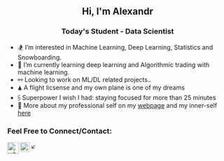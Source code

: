 <h2 align="center">Hi, I'm Alexandr</h2>
<h3 align="center", padding-top=-1000>Today's Student - Data Scientist</h3>


- 🏂 I’m interested in Machine Learning, Deep Learning, Statistics and Snowboarding.
- 🤙 I’m currently learning deep learning and Algorithmic trading with machine learning. 
- ⚯ Looking to work on  ML/DL related projects..
- 🛦 A flight licsense and my own plane is one of my dreams
- ⫓  Superpower I wish I had: staying focused for more than 25 minutes
- 💫 More about my professional self on my [webpage](https://shukkkur.github.io/) and my inner-self [here](https://shukkkur.github.io/myself)

<!--  ![Top Langs](https://github-readme-stats.vercel.app/api/top-langs/?username=shukkkur&theme=tokyonight)  -->
<!--  &hide=javascript,css,scss,html -->
<!-- <a href="https://github.com/anuraghazra/convoychat">
  <img align="center" src="https://github-readme-stats.vercel.app/api/top-langs/?username=shukkkur" />
</a>
 
<!--<h3 align="left">Languages and Tools:</h3>
<p align="left"> <a href="https://www.cprogramming.com/" target="_blank"> <img src="https://raw.githubusercontent.com/devicons/devicon/master/icons/c/c-original.svg" alt="c" width="32" height="32"/> </a>
<a href="https://www.java.com" target="_blank"> <img src="https://raw.githubusercontent.com/devicons/devicon/master/icons/java/java-original.svg" alt="java" width="32" height="32"/> </a> 
<a href="https://www.mysql.com/" target="_blank"> <img src="https://raw.githubusercontent.com/devicons/devicon/master/icons/mysql/mysql-original-wordmark.svg" alt="mysql" width="32" height="32"/> </a> 
<a href="https://www.postgresql.org" target="_blank"> <img src="https://raw.githubusercontent.com/devicons/devicon/master/icons/postgresql/postgresql-original-wordmark.svg" alt="postgresql" width="32" height="32"/> </a></p>
<p align="left"><a href="https://www.python.org" target="_blank"> <img src="https://raw.githubusercontent.com/devicons/devicon/master/icons/python/python-original.svg" alt="python" width="32" height="32"/> </a>
<a href="https://opencv.org/" target="_blank"> <img src="https://www.vectorlogo.zone/logos/opencv/opencv-icon.svg" alt="opencv" width="32" height="32"/> </a> 
<a href="https://scikit-learn.org/" target="_blank"> <img src="https://upload.wikimedia.org/wikipedia/commons/0/05/Scikit_learn_logo_small.svg" alt="scikit_learn" width="32" height="32"/> </a> 
<a href="https://www.sktime.org/en/stable/" target="_blank"> <img src="https://www.sktime.org/en/v0.6.0/_images/sktime-logo-no-text.jpg" alt="sktime" width="32" height="32"/> </a>
<a href="https://numpy.org/doc/stable/" target="_blank"> <img src="https://user-images.githubusercontent.com/1217238/65354639-dd928f80-dba4-11e9-833b-bc3e8c6a737d.png" alt="numpy" width="62" height="32"/> </a> 
<a href="https://pandas.pydata.org/" target="_blank"> <img src="https://upload.wikimedia.org/wikipedia/commons/thumb/e/ed/Pandas_logo.svg/2560px-Pandas_logo.svg.png" alt="pandas" width="62" height="32"/> </a>
<a href="https://matplotlib.org/" target="_blank"> <img src="https://matplotlib.org/stable/_static/logo2_compressed.svg" alt="matplotlib" width="62" height="32"/> </a>
<a href="https://seaborn.pydata.org/" target="_blank"> <img src="https://user-images.githubusercontent.com/315810/92254613-279c8000-ee9f-11ea-9b73-5622a7d95f3f.png" alt="seaborn" width="32" height="32"/> </a>
<a href="https://www.sqlalchemy.org/" target="_blank"> <img src="https://quintagroup.com/cms/python/images/sqlalchemy-logo.png/@@images/eca35254-a2db-47a8-850b-2678f7f8bc09.png" alt="sqlalchemy" width="72" height="32"/> </a>
<a href="https://www.crummy.com/software/BeautifulSoup/bs4/doc/" target="_blank"> <img src="https://funthon.files.wordpress.com/2017/05/bs.png" alt="bs4" width="72" height="32"/> </a>
<a href="https://scikit-image.org/" target="_blank"> <img src="https://images.g2crowd.com/uploads/product/image/social_landscape/social_landscape_c0781be8e9c61282d0220a8e8a56243b/scikit-image.png" alt="skimage" width="82" height="32"/> </a>
<a href="https://pillow.readthedocs.io/en/stable/" target="_blank"> <img src="https://raw.githubusercontent.com/python-pillow/pillow-logo/master/pillow-logo-248x250.png" alt="pillow" width="32" height="32"/> </a></p>
<a href="https://www.google.com/search?q=supposedly+good+at+googling&sxsrf=AOaemvIKRrHgKr3MnEq6w4WCPuE7z3CqKA%3A1638513540702&source=hp&ei=hLupYaDFKKmQrgSJ1rygDg&iflsig=ALs-wAMAAAAAYanJlMzKYFEQaPKVpUJTtxvL2cJBD3G9&ved=0ahUKEwigl7TMgsf0AhUpiIsKHQkrD-QQ4dUDCAY&uact=5&oq=supposedly+good+at+googling&gs_lcp=Cgdnd3Mtd2l6EAM6BAgjECc6BQgAEIAEOgsILhCABBDHARDRAzoECAAQCjoHCAAQgAQQCjoFCC4QgAQ6CwguEIAEEMcBEKMCOgsILhCABBDHARCvAToICAAQgAQQyQM6CQgAEA0QRhD5AToECAAQDToKCAAQgAQQRhD5AToICAAQBxAKEB46BggAEBYQHjoICAAQFhAKEB46BQghEKABOgYIABANEB46CAgAEAgQDRAeOgQIIRAVOgcIIRAKEKABUABY_nJgrHRoB3AAeACAAb8BiAHcMZIBBDAuNDSYAQCgAQE&sclient=gws-wiz" target="_blank"> <img src="https://www.shareicon.net/data/2016/11/22/854956_search_512x512.png" alt="professional google searcher" width="32" height="32"/> </a>-->




### Feel Free to Connect/Contact:
[<img align="left" alt="whatsapp" width="26px" src="https://upload.wikimedia.org/wikipedia/commons/thumb/6/6b/WhatsApp.svg/2044px-WhatsApp.svg.png" />][whatsapp]
<!-- [<img align="left" alt="Instagram" width="25px" src="https://raw.githubusercontent.com/rahuldkjain/github-profile-readme-generator/master/src/images/icons/Social/instagram.svg" />][instagram] -->
<!-- [<img align="left" alt="Stackoverflow" width="22px" src="https://cdn.worldvectorlogo.com/logos/vk-com-logo.svg" />][vk] -->
<!-- [<img align="left" alt="Outlook" width="22px" src="https://upload.wikimedia.org/wikipedia/commons/thumb/d/df/Microsoft_Office_Outlook_%282018%E2%80%93present%29.svg/1200px-Microsoft_Office_Outlook_%282018%E2%80%93present%29.svg.png" />](mailto:shakhansho.sabzaliev_2023@ucentralasia.org) -->
<!-- [<img align="left" alt="CodeForces" width="22px" src="https://www.ime.usp.br/~arcjr/image/codeforces.png" />][codeforces] -->
[<img align="left" alt="HeadHunter" width="22px" src="https://static.tildacdn.com/tild3463-3135-4335-a266-316361343437/Untitled-1-01.png" />][hh]
<!-- [<img align="left" alt="Kaggle" width="22px" src="https://cdn4.iconfinder.com/data/icons/logos-and-brands/512/189_Kaggle_logo_logos-512.png" />][kaggle] -->
<!-- [<img align="left" alt="Stackoverflow" width="22px" src="https://cdn.iconscout.com/icon/free/png-512/stackoverflow-2752065-2284882.png" />][stackoverflow] -->
↙️
<br>



[linkedin]: https://www.linkedin.com/in/shukkkur/
[whatsapp]: https://wa.me/79014077195
[instagram]: https://www.instagram.com/shukkkkkur/
[outlook]: shakhansho.sabzaliev_2023@ucentralasia.org
[codeforces]: https://codeforces.com/profile/Shukkkur
[hh]: https://hh.ru/resume/d6a613eaff07dd96660039ed1f7364664d6362
[kaggle]: https://www.kaggle.com/shukkur
[stackoverflow]: https://stackoverflow.com/users/12289244/sabzaliev-shohansho?tab=profile
[vk]: https://vk.com/shukkkur

<!---
shukkkur/shukkkur is a ✨ special ✨ repository because its `README.md` (this file) appears on your GitHub profile.
You can click the Preview link to take a look at your changes.
<img height="150em" width="340em" src="https://github-readme-stats.vercel.app/api?username=shukkkur&theme=vue&show_icons=true"/>
<img height="142em" width="340em" src="https://github.com/anuraghazra/github-readme-stats">
--->
